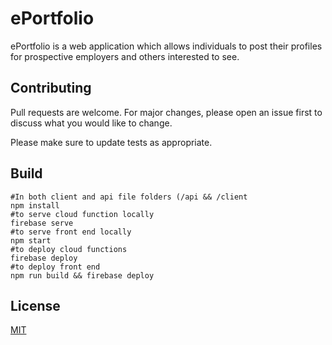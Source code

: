 # ePortfolio

ePortfolio is a web application which allows individuals to post their profiles for prospective employers and others interested to see.

## Contributing
Pull requests are welcome. For major changes, please open an issue first to discuss what you would like to change.

Please make sure to update tests as appropriate.

## Build
``` 
#In both client and api file folders (/api && /client
npm install 
#to serve cloud function locally
firebase serve
#to serve front end locally 
npm start
#to deploy cloud functions
firebase deploy 
#to deploy front end
npm run build && firebase deploy
```
## License
[MIT](https://choosealicense.com/licenses/mit/)
